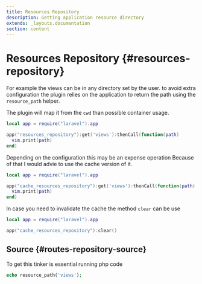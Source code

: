 ```yaml
---
title: Resources Repository
description: Getting application resource directory
extends: _layouts.documentation
section: content
---
```


# Resources Repository {#resources-repository}

For example the views can be in any directory set by the user.
to avoid extra configuration the plugin relies on the application to
return the path using the `resource_path` helper.

The plugin will map it from the `cwd` than possible container usage.

```lua
local app = require("laravel").app

app("resources_repository"):get('views'):thenCall(function(path)
  vim.print(path)
end)
```

Depending on the configuration this may be an expense operation
Because of that I would advie to use the cache version of it.


```lua
local app = require("laravel").app

app("cache_resources_repository"):get('views'):thenCall(function(path)
  vim.print(path)
end)
```

In case you need to invalidate the cache the method `clear` can be use

```lua
local app = require("laravel").app

app("cache_resources_repository"):clear()
```

## Source  {#routes-repository-source}

To get this tinker is essential running php code
```php
echo resource_path('views');
```
